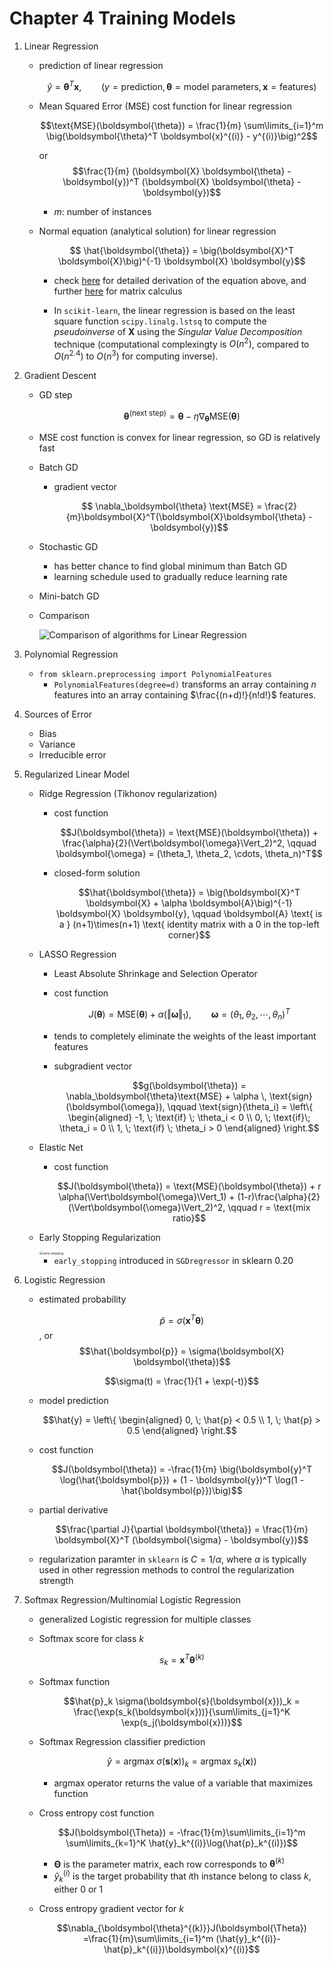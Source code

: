 # Chapter 4  Training Models

1. Linear Regression

   * prediction of linear regression

     $$\hat{y} = \boldsymbol{\theta}^T \boldsymbol{x}, \qquad (y = \text{prediction}, \boldsymbol{\theta} = \text{model parameters}, \boldsymbol{x} = \text{features})$$

   * Mean Squared Error (MSE) cost function for linear regression

     $$\text{MSE}(\boldsymbol{\theta}) = \frac{1}{m} \sum\limits_{i=1}^m \big(\boldsymbol{\theta}^T \boldsymbol{x}^{(i)} - y^{(i)}\big)^2$$

     or $$\frac{1}{m} (\boldsymbol{X} \boldsymbol{\theta} - \boldsymbol{y})^T (\boldsymbol{X} \boldsymbol{\theta} - \boldsymbol{y})$$

     * $m$: number of instances

   * Normal equation (analytical solution) for linear regression

     $$ \hat{\boldsymbol{\theta}} = \big(\boldsymbol{X}^T \boldsymbol{X}\big)^{-1} \boldsymbol{X} \boldsymbol{y}$$

     * check [here][normal_eq_derive] for detailed derivation of the equation above, and further [here][matrix_calculus] for matrix calculus

     * In `scikit-learn`, the linear regression is based on the least square function `scipy.linalg.lstsq`  to compute the *pseudoinverse* of $\boldsymbol{X}$ using the *Singular Value Decomposition* technique (computational complexingty is $O(n^2)$, compared to $O(n^{2.4})$ to $O(n^3)$ for computing inverse).

2. Gradient Descent

   * GD step

     $$\boldsymbol{\theta}^{(\text{next step})} = \boldsymbol{\theta} - \eta \nabla_\boldsymbol{\theta} \text{MSE}(\boldsymbol{\theta})$$
   
   * MSE cost function is convex for linear regression, so GD is relatively fast
   
   * Batch GD
   
     * gradient vector
   
       $$ \nabla_\boldsymbol{\theta} \text{MSE} = \frac{2}{m}\boldsymbol{X}^T(\boldsymbol{X}\boldsymbol{\theta} - \boldsymbol{y})$$
   
   * Stochastic GD
   
     * has better chance to find global minimum than Batch GD
     * learning schedule used to gradually reduce learning rate
   
   * Mini-batch GD
   
   * Comparison
   
     ![Comparison of algorithms for Linear Regression](https://raw.githubusercontent.com/lzhang12/handson-ml2/master/images/training_linear_models/Comparison%20algorithms%20Linear%20Regression.png)
   
3. Polynomial Regression

   * `from sklearn.preprocessing import PolynomialFeatures`
     * `PolynomialFeatures(degree=d)` transforms an array containing $n$ features into an array containing $\frac{(n+d)!}{n!d!}$ features.

4. Sources of Error

   * Bias
   * Variance
   * Irreducible error

5. Regularized Linear Model

   * Ridge Regression (Tikhonov regularization)

     * cost function

       $$J(\boldsymbol{\theta}) = \text{MSE}(\boldsymbol{\theta}) + \frac{\alpha}{2}(\Vert\boldsymbol{\omega}\Vert_2)^2, \qquad \boldsymbol{\omega} = (\theta_1, \theta_2, \cdots, \theta_n)^T$$

     * closed-form solution

       $$\hat{\boldsymbol{\theta}} = \big(\boldsymbol{X}^T \boldsymbol{X} + \alpha \boldsymbol{A}\big)^{-1} \boldsymbol{X} \boldsymbol{y}, \qquad \boldsymbol{A} \text{ is a } (n+1)\times(n+1) \text{ identity matrix with a 0 in the top-left corner}$$

   * LASSO Regression

     * Least Absolute Shrinkage and Selection Operator

     * cost function

       $$J(\boldsymbol{\theta}) = \text{MSE}(\boldsymbol{\theta}) + \alpha(\Vert\boldsymbol{\omega}\Vert_1), \qquad \boldsymbol{\omega} = (\theta_1, \theta_2, \cdots, \theta_n)^T$$

     * tends to completely eliminate the weights of the least important features

     * subgradient vector

       $$g(\boldsymbol{\theta}) = \nabla_\boldsymbol{\theta}\text{MSE} + \alpha \, \text{sign}(\boldsymbol{\omega}), \qquad \text{sign}(\theta_i) = \left\{ \begin{aligned} -1, \; \text{if} \; \theta_i < 0 \\ 0, \; \text{if}\; \theta_i = 0 \\ 1, \; \text{if} \; \theta_i > 0 \end{aligned} \right.$$

   * Elastic Net

     * cost function

       $$J(\boldsymbol{\theta}) = \text{MSE}(\boldsymbol{\theta}) + r \alpha(\Vert\boldsymbol{\omega}\Vert_1) + (1-r)\frac{\alpha}{2}(\Vert\boldsymbol{\omega}\Vert_2)^2, \qquad  r = \text{mix ratio}$$

   * Early Stopping Regularization

     <img src="https://raw.githubusercontent.com/lzhang12/handson-ml2/master/images/training_linear_models/Early%20Stopping%20Regularization.png" alt="early stopping" style="zoom:35%;" />

     * `early_stopping` introduced in `SGDregressor` in sklearn 0.20

6. Logistic Regression

   * estimated probability

     $$\hat{p} = \sigma(\boldsymbol{x}^T\boldsymbol{\theta})$$, or $$\hat{\boldsymbol{p}} = \sigma(\boldsymbol{X} \boldsymbol{\theta})$$

     $$\sigma(t) = \frac{1}{1 + \exp(-t)}$$

   * model prediction

     $$\hat{y} = \left\{ \begin{aligned} 0, \; \hat{p} < 0.5 \\ 1, \; \hat{p} > 0.5 \end{aligned} \right.$$

   * cost function

     $$J(\boldsymbol{\theta}) = -\frac{1}{m} \big(\boldsymbol{y}^T \log(\hat{\boldsymbol{p}}) + (1 - \boldsymbol{y})^T \log(1 - \hat{\boldsymbol{p}})\big)$$

   * partial derivative

     $$\frac{\partial J}{\partial \boldsymbol{\theta}} = \frac{1}{m} \boldsymbol{X}^T (\boldsymbol{\sigma} - \boldsymbol{y})$$

   * regularization paramter in `sklearn` is $C = 1/\alpha$, where $\alpha$ is typically used in other regression methods to control the regularization strength

7. Softmax Regression/Multinomial Logistic Regression

   * generalized Logistic regression for multiple classes

   * Softmax score for class $k$

     $$s_k = \boldsymbol{x}^T\boldsymbol{\theta}^{(k)}$$

   * Softmax function

     $$\hat{p}_k \sigma(\boldsymbol{s}(\boldsymbol{x}))_k = \frac{\exp(s_k(\boldsymbol{x}))}{\sum\limits_{j=1}^K \exp(s_j(\boldsymbol{x}))}$$

   * Softmax Regression classifier prediction

     $$\hat{y} = \text{argmax}\;\sigma(\boldsymbol{s}(\boldsymbol{x}))_k = \text{argmax}\;s_k(\boldsymbol{x}))$$

     * $\text{argmax}$ operator returns the value of a variable that maximizes function

   * Cross entropy cost function

     $$J(\boldsymbol{\Theta}) = -\frac{1}{m}\sum\limits_{i=1}^m \sum\limits_{k=1}^K \hat{y}_k^{(i)}\log(\hat{p}_k^{(i)})$$

     * $\boldsymbol{\Theta}$ is the parameter matrix, each row corresponds to $\boldsymbol{\theta}^{(k)}$
     * $\hat{y}_k^{(i)}$ is the target probability that $i$th instance belong to class $k$, either 0 or 1

   * Cross entropy gradient vector for $k$

     $$\nabla_{\boldsymbol{\theta}^{(k)}}J(\boldsymbol{\Theta}) =\frac{1}{m}\sum\limits_{i=1}^m (\hat{y}_k^{(i)}-\hat{p}_k^{(i)})\boldsymbol{x}^{(i)}$$

   

[normal_eq_derive]: https://eli.thegreenplace.net/2014/derivation-of-the-normal-equation-for-linear-regression	"derivation of normal equation"
[matrix_calculus]: https://en.wikipedia.org/wiki/Matrix_calculus	"matrix calculus on wikipedia"